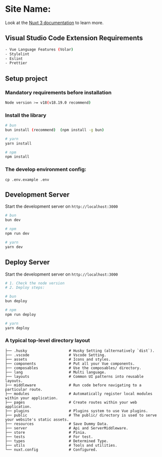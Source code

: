# Site Name: 

Look at the [Nuxt 3 documentation](https://nuxt.com/docs/getting-started/introduction) to learn more.

## Visual Studio Code Extension Requirements
```bash
- Vue Language Features (Volar)
- Stylelint
- Eslint
- Prettier
```

## Setup project

### Mandatory requirements before installation

```bash
Node version >= v18(v18.19.0 recommend)
```

### Install the library

```bash
# bun
bun install (recommend)  (npm install -g bun)

# yarn
yarn install

# npm
npm install
```

### The develop environment config:

```
cp .env.example .env
```

## Development Server

Start the development server on `http://localhost:3000`

```bash
# bun
bun dev

# npm
npm run dev

# yarn
yarn dev
```

## Deploy Server

Start the development server on `http://localhost:3000`

```bash
# 1. Check the node version
# 2. Deploy steps:

# bun
bun deploy

# npm
npm run deploy

# yarn
yarn deploy
```

### A typical top-level directory layout

    ├── .husky                   # Husky Setting (alternatively `dist`).
    ├── .vscode                  # Vscode Setting.
    ├── assets                   # Icons and styles.
    ├── components               # Put all your Vue components.
    ├── composables              # Use the composables/ directory.
    ├── lang                     # Multi language.
    ├── layouts                  # Common UI patterns into reusable layouts.
    ├── middleware               # Run code before navigating to a particular route.
    ├── modules                  # Automatically register local modules within your application.
    ├── pages                    # Create routes within your web application.
    ├── plugins                  # Plugins system to use Vue plugins.
    ├── public                   # The public/ directory is used to serve your website's static assets.
    ├── resources                # Save Dummy Data.
    ├── server                   # Api and ServerMiddleware.
    ├── store                    # Pinia.
    ├── tests                    # For test.
    ├── types                    # Determined Type.
    ├── utils                    # Tools and utilities.
    └── nuxt.config              # Configured.
